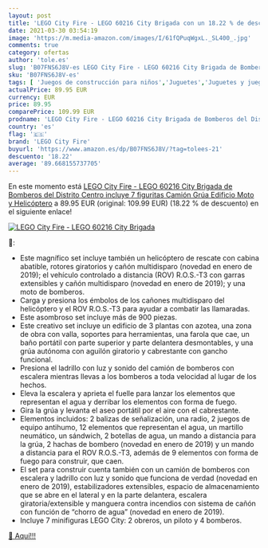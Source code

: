 ```yaml
---
layout: post
title: 'LEGO City Fire - LEGO 60216 City Brigada con un 18.22 % de descuento'
date: 2021-03-30 03:54:19
image: 'https://m.media-amazon.com/images/I/61fQPuqWgxL._SL400_.jpg'
comments: true
category: ofertas
author: 'tole.es'
slug: 'B07FNS6J8V-es LEGO City Fire - LEGO 60216 City Brigada de Bomberos del...'
sku: 'B07FNS6J8V-es'
tags: [ 'Juegos de construcción para niños','Juguetes','Juguetes y juegos','lego','lego city fire', ]
actualPrice: 89.95 EUR
currency: EUR
price: 89.95
comparePrice: 109.99 EUR
prodname: 'LEGO City Fire - LEGO 60216 City Brigada de Bomberos del Distrito Centro incluye 7 figuritas Camión  Grúa  Edificio  Moto y Helicóptero'
country: 'es'
flag: '🇪🇸'
brand: 'LEGO City Fire'
buyurl: 'https://www.amazon.es/dp/B07FNS6J8V/?tag=tolees-21'
descuento: '18.22'
average: '89.668155737705'
---
```


En este momento está [LEGO City Fire - LEGO 60216 City Brigada de Bomberos del Distrito Centro incluye 7 figuritas Camión  Grúa  Edificio  Moto y Helicóptero](https://www.amazon.es/dp/B07FNS6J8V/?tag=tolees-21) a 89.95 EUR (original: 109.99 EUR) (18.22 %  de descuento) en el siguiente enlace!

[![LEGO City Fire - LEGO 60216 City Brigada](https://m.media-amazon.com/images/I/61fQPuqWgxL._SL400_.jpg)](https://www.amazon.es/dp/B07FNS6J8V/?tag=tolees-21)

🔎:

- Este magnífico set incluye también un helicóptero de rescate con cabina abatible, rotores giratorios y cañón multidisparo (novedad en enero de 2019); el vehículo controlado a distancia (ROV) R.O.S.-T3 con garras extensibles y cañón multidisparo (novedad en enero de 2019); y una moto de bomberos.
- Carga y presiona los émbolos de los cañones multidisparo del helicóptero y el ROV R.O.S.-T3 para ayudar a combatir las llamaradas.
- Este asombroso set incluye más de 900 piezas.
- Este creativo set incluye un edificio de 3 plantas con azotea, una zona de obra con valla, soportes para herramientas, una farola que cae, un baño portátil con parte superior y parte delantera desmontables, y una grúa autónoma con aguilón giratorio y cabrestante con gancho funcional.
- Presiona el ladrillo con luz y sonido del camión de bomberos con escalera mientras llevas a los bomberos a toda velocidad al lugar de los hechos.
- Eleva la escalera y aprieta el fuelle para lanzar los elementos que representan el agua y derribar los elementos con forma de fuego.
- Gira la grúa y levanta el aseo portátil por el aire con el cabrestante.
- Elementos incluidos: 2 balizas de señalización, una radio, 2 juegos de equipo antihumo, 12 elementos que representan el agua, un martillo neumático, un sándwich, 2 botellas de agua, un mando a distancia para la grúa, 2 hachas de bombero (novedad en enero de 2019) y un mando a distancia para el ROV R.O.S.-T3, además de 9 elementos con forma de fuego para construir, que caen.
- El set para construir cuenta también con un camión de bomberos con escalera y ladrillo con luz y sonido que funciona de verdad (novedad en enero de 2019), estabilizadores extensibles, espacio de almacenamiento que se abre en el lateral y en la parte delantera, escalera giratoria/extensible y manguera contra incendios con sistema de cañón con función de “chorro de agua” (novedad en enero de 2019).
- Incluye 7 minifiguras LEGO City: 2 obreros, un piloto y 4 bomberos.

[🛒 Aquí!!!](https://www.amazon.es/dp/B07FNS6J8V/?tag=tolees-21)
